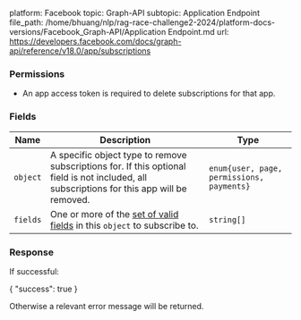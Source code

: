 platform: Facebook
topic: Graph-API
subtopic: Application Endpoint
file_path: /home/bhuang/nlp/rag-race-challenge2-2024/platform-docs-versions/Facebook_Graph-API/Application Endpoint.md
url: https://developers.facebook.com/docs/graph-api/reference/v18.0/app/subscriptions

### Permissions

* An app access token is required to delete subscriptions for that app.
    

### Fields

| Name | Description | Type |
| --- | --- | --- |
| `object` | A specific object type to remove subscriptions for. If this optional field is not included, all subscriptions for this app will be removed. | `enum{user, page, permissions, payments}` |
| `fields` | One or more of the [set of valid fields](https://developers.facebook.com/docs/graph-api/webhooks/) in this `object` to subscribe to. | `string[]` |

### Response

If successful:

{
  "success": true
}

Otherwise a relevant error message will be returned.